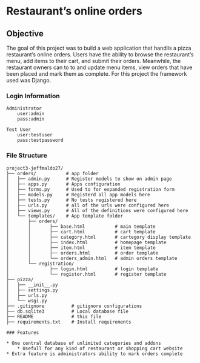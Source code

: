 # Restaurant’s online orders


## Objective

The goal of this project was to build a web application that handlls a pizza restaurant’s online orders. Users have the ability to browse the restaurant’s menu, add items to their cart, and submit their orders. Meanwhile, the restaurant owners can to to and update menu items, view orders that have been placed and mark them as complete. For this project the framework used was Django.

### Login Information

```
Administrator
    user:admin
    pass:admin

Test User
    user:testuser
    pass:testpassword
```


### File Structure

```
project3-jeffmaldo27/
├── orders/           # app folder  
│   ├── admin.py      # Register models to show on admin page
│   ├── apps.py       # Apps configuration
│   ├── forms.py      # Used to for expanded registration form
│   ├── models.py     # Registerd all app models here
│   ├── tests.py      # No tests registered here
│   ├── urls.py       # all of the urls were configured here
│   ├── views.py      # All of the definitions were configured here
│   └── templates/    # App template folder
│       ├── orders/
│       │       ├── base.html           # main template
│       │       ├── cart.html           # cart template
│       │       ├── category.html       # cartegory display template
│       │       ├── index.html          # homepage template
│       │       ├── item.html           # item template
│       │       ├── orders.html         # order template
│       │       └── orders_admin.html   # admin orders template
│       └── registration/
│               ├── login.html          # login template
│               └── register.html       # register template           
├── pizza/
│   ├── __init__.py
│   ├── settings.py
│   ├── urls.py
│   └── wsgi.py
├── .gitignore          # gitignore configurations
├── db.sqlite3          # Local database file
├── README              # this file
├── requirements.txt    # Install requirements

### Features

* One central database of unlimited categories and addons
    * Usefull for any kind of restaurant or shopping cart website
* Extra feature is administrators ability to mark orders complete
